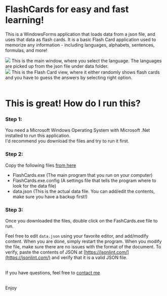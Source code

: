 # FlashCards for easy and fast learning!

This is a WindowsForms application that loads data from a json file, and uses that data as flash cards. It is a basic Flash Card application used to memorize any information - including languages, alphabets, sentences, formulas, and more!

<img src="https://raw.githubusercontent.com/skalavala/FlashCards/master/images/main_window.png"/>
This is the main window, where you select the language. The languages are picked up from the json file under data folder.
<br>
<img src="https://raw.githubusercontent.com/skalavala/FlashCards/master/images/flashcard.png" />
This is the Flash Card view, where it either randomly shows flash cards and you have to guess the answers by selecting right option. 
<br><br>

# This is great! How do I run this?

### Step 1:
You need a Microsoft Windows Operating System with Microsoft .Net installed to run this application. <br> I'd recommend you download the files and try to run it first.

### Step 2: 
Copy the following files [from here](https://github.com/skalavala/FlashCards/tree/master/Output)

* FlashCards.exe (The main program that you run on your computer)
* FlashCards.exe.config (A settings file that tells the program where to look for the data file)
* data.json (This is the actual data file. You can add/edit the contents, make sure you have a backup first!)

### Step 3: 
Once you downloaded the files, double click on the FashCards.exe file to run.<br>

Feel free to edit `data.json` using your favorite editor, and add/modify content. When you are done, simply restart the program. When you modify the file, make sure there are no issues with the format of the document. To verify, paste the contents of JSON at [https://jsonlint.com/](https://jsonlint.com/) and verify that it is a valid JSON file.
<br><br>

If you have questions, feel free to [contact me](https://github.com/skalavala/FlashCards/issues/new)

<br>
Enjoy
